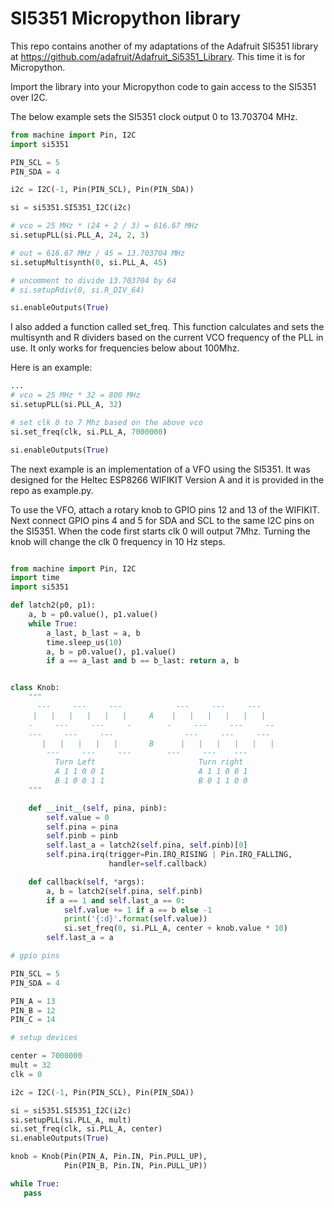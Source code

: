 

# SI5351 Micropython library

This repo contains another of my adaptations of the Adafruit SI5351 library
at https://github.com/adafruit/Adafruit_Si5351_Library.
This time it is for Micropython.

Import the library into your Micropython code to gain access to the 
SI5351 over I2C.

The below example sets the SI5351 clock output 0 to 13.703704 MHz.

```python
from machine import Pin, I2C
import si5351

PIN_SCL = 5
PIN_SDA = 4

i2c = I2C(-1, Pin(PIN_SCL), Pin(PIN_SDA))

si = si5351.SI5351_I2C(i2c)

# vco = 25 MHz * (24 + 2 / 3) = 616.67 MHz
si.setupPLL(si.PLL_A, 24, 2, 3)

# out = 616.67 MHz / 45 = 13.703704 MHz 
si.setupMultisynth(0, si.PLL_A, 45)

# uncomment to divide 13.703704 by 64
# si.setupRdiv(0, si.R_DIV_64)

si.enableOutputs(True)
```

I also added a function called set_freq.  This function
calculates and sets the multisynth and R dividers
based on the current VCO frequency of the PLL in use.
It only works for frequencies below about 100Mhz.

Here is an example:

```python
...
# vco = 25 MHz * 32 = 800 MHz
si.setupPLL(si.PLL_A, 32)

# set clk 0 to 7 Mhz based on the above vco
si.set_freq(clk, si.PLL_A, 7000000)

si.enableOutputs(True)
```

The next example is an implementation of a VFO using the SI5351.
It was designed for the Heltec ESP8266 WIFIKIT Version A
and it is provided in the repo as example.py.

To use the VFO, attach a rotary knob to GPIO pins 12 and 13 of the WIFIKIT.
Next connect GPIO pins 4 and 5 for SDA and SCL to the same I2C pins
on the SI5351.  When the code first starts clk 0 will output 7Mhz.
Turning the knob will change the clk 0 frequency in 10 Hz steps.


```python

from machine import Pin, I2C
import time
import si5351

def latch2(p0, p1):
    a, b = p0.value(), p1.value()
    while True:
        a_last, b_last = a, b
        time.sleep_us(10)
        a, b = p0.value(), p1.value()
        if a == a_last and b == b_last: return a, b


class Knob:
    """
      ---     ---     ---            ---     ---     ---
     |   |   |   |   |   |     A    |   |   |   |   |   |  
    -     ---     ---     -        -     ---     ---     --
    ---     ---     ---                ---     ---     ---
       |   |   |   |   |       B      |   |   |   |   |   | 
        ---     ---     ---        ---     ---    ---  
          Turn Left                       Turn right
          A 1 1 0 0 1                     A 1 1 0 0 1
          B 1 0 0 1 1                     B 0 1 1 0 0
    """

    def __init__(self, pina, pinb):
        self.value = 0
        self.pina = pina
        self.pinb = pinb
        self.last_a = latch2(self.pina, self.pinb)[0]
        self.pina.irq(trigger=Pin.IRQ_RISING | Pin.IRQ_FALLING,
                      handler=self.callback)

    def callback(self, *args):
        a, b = latch2(self.pina, self.pinb)
        if a == 1 and self.last_a == 0:
            self.value += 1 if a == b else -1
            print('{:d}'.format(self.value))
            si.set_freq(0, si.PLL_A, center + knob.value * 10)
        self.last_a = a

# gpio pins

PIN_SCL = 5
PIN_SDA = 4

PIN_A = 13
PIN_B = 12
PIN_C = 14

# setup devices

center = 7000000
mult = 32
clk = 0

i2c = I2C(-1, Pin(PIN_SCL), Pin(PIN_SDA))

si = si5351.SI5351_I2C(i2c)
si.setupPLL(si.PLL_A, mult)
si.set_freq(clk, si.PLL_A, center)
si.enableOutputs(True)

knob = Knob(Pin(PIN_A, Pin.IN, Pin.PULL_UP), 
            Pin(PIN_B, Pin.IN, Pin.PULL_UP))

while True:
   pass

```



